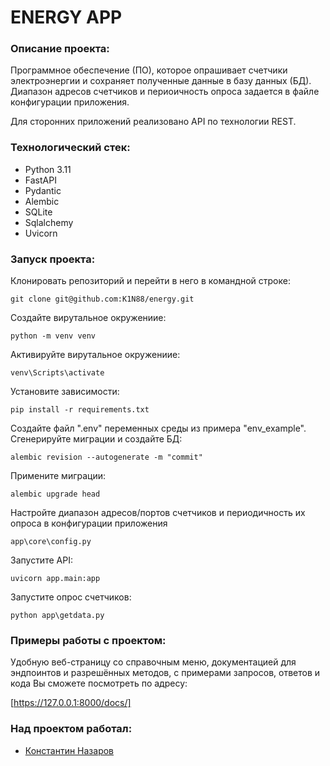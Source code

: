 # ENERGY APP

### Описание проекта:

Программное обеспечение (ПО), которое опрашивает счетчики электроэнергии
и сохраняет полученные данные в базу данных (БД). 
Диапазон адресов счетчиков и периоичность опроса задается в файле конфигурации приложения.

Для сторонних приложений реализовано API по технологии REST.

### Технологический стек:

- Python 3.11 
- FastAPI
- Pydantic
- Alembic
- SQLite
- Sqlalchemy
- Uvicorn

### Запуск проекта:

Клонировать репозиторий и перейти в него в командной строке:
```
git clone git@github.com:K1N88/energy.git
```
Создайте вирутальное окружениие:
```
python -m venv venv
```
Активируйте вирутальное окружениие:
```
venv\Scripts\activate
```
Установите зависимости:
```
pip install -r requirements.txt
```
Создайте файл ".env" переменных среды из примера "env_example".
Сгенерируйте миграции и создайте БД:
```
alembic revision --autogenerate -m "commit"
```
Примените миграции:
```
alembic upgrade head
```
Настройте диапазон адресов/портов счетчиков и периодичность их опроса в конфигурации приложения
```
app\core\config.py
```
Запустите API:
```
uvicorn app.main:app
```
Запустите опрос счетчиков:
```
python app\getdata.py
```

### Примеры работы с проектом:

Удобную веб-страницу со справочным меню, документацией для эндпоинтов и 
разрешённых методов, с примерами запросов, ответов и кода Вы сможете посмотреть 
по адресу:

[https://127.0.0.1:8000/docs/]

### Над проектом работал:

- [Константин Назаров](https://github.com/K1N88)
